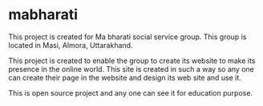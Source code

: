 # mabharati
This project is created for Ma bharati social service group.
This group is located in Masi, Almora, Uttarakhand.

This project is created to enable the group to create its website to make its presence in the online world.
This site is created in such a way so any one can create their page in the website and design its web site and use it.

This is open source project and any one can see it for education purpose.
